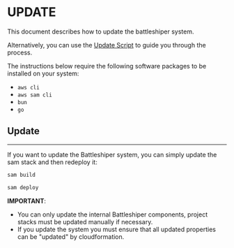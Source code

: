 # UPDATE

This document describes how to update the battleshiper system.

Alternatively, you can use the [Update Script](/scripts/update.sh) to guide you through the process.

The instructions below require the following software packages to be installed on your system:
- `aws cli`
- `aws sam cli`
- `bun`
- `go`


## Update
---
If you want to update the Battleshiper system, you can simply update the sam stack and then redeploy it:
```bash
sam build

sam deploy
```

**IMPORTANT**:
- You can only update the internal Battleshiper components, project stacks must be updated manually if necessary.
- If you update the system you must ensure that all updated properties can be "updated" by cloudformation.